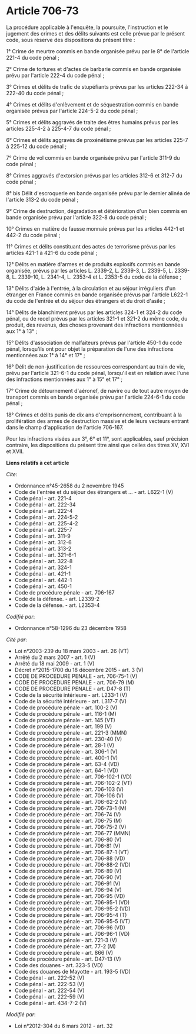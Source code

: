 # Article 706-73

La procédure applicable à l'enquête, la poursuite, l'instruction et le jugement des crimes et des délits suivants est celle
prévue par le présent code, sous réserve des dispositions du présent titre : 

1° Crime de meurtre commis en bande organisée prévu par le 8° de l'article 221-4 du code pénal ; 

2° Crime de tortures et d'actes de barbarie commis en bande organisée prévu par l'article 222-4 du code pénal ; 

3° Crimes et délits de trafic de stupéfiants prévus par les articles 222-34 à 222-40 du code pénal ; 

4° Crimes et délits d'enlèvement et de séquestration commis en bande organisée prévus par l'article 224-5-2 du code pénal ; 

5° Crimes et délits aggravés de traite des êtres humains prévus par les articles 225-4-2 à 225-4-7 du code pénal ; 

6° Crimes et délits aggravés de proxénétisme prévus par les articles 225-7 à 225-12 du code pénal ; 

7° Crime de vol commis en bande organisée prévu par l'article 311-9 du code pénal ; 

8° Crimes aggravés d'extorsion prévus par les articles 312-6 et 312-7 du code pénal ; 

8° bis Délit d'escroquerie en bande organisée prévu par le dernier alinéa de l'article 313-2 du code pénal ; 

9° Crime de destruction, dégradation et détérioration d'un bien commis en bande organisée prévu par l'article 322-8 du code
pénal ; 

10° Crimes en matière de fausse monnaie prévus par les articles 442-1 et 442-2 du code pénal ; 

11° Crimes et délits constituant des actes de terrorisme prévus par les articles 421-1 à 421-6 du code pénal ; 

12° Délits en matière d'armes et de produits explosifs commis en bande organisée, prévus par les articles L. 2339-2, L.
2339-3, L. 2339-5, L. 2339-8, L. 2339-10, L. 2341-4, L. 2353-4 et L. 2353-5 du code de la défense ; 

13° Délits d'aide à l'entrée, à la circulation et au séjour irréguliers d'un étranger en France commis en bande organisée
prévus par l'article L622-1 du code de l'entrée et du séjour des étrangers et du droit d'asile ; 

14° Délits de blanchiment prévus par les articles 324-1 et 324-2 du code pénal, ou de recel prévus par les articles 321-1 et
321-2 du même code, du produit, des revenus, des choses provenant des infractions mentionnées aux 1° à 13° ; 

15° Délits d'association de malfaiteurs prévus par l'article 450-1 du code pénal, lorsqu'ils ont pour objet la préparation de
l'une des infractions mentionnées aux 1° à 14° et 17° ; 

16° Délit de non-justification de ressources correspondant au train de vie, prévu par l'article 321-6-1 du code pénal,
lorsqu'il est en relation avec l'une des infractions mentionnées aux 1° à 15° et 17° ; 

17° Crime de détournement d'aéronef, de navire ou de tout autre moyen de transport commis en bande organisée prévu par
l'article 224-6-1 du code pénal ; 

18° Crimes et délits punis de dix ans d'emprisonnement, contribuant à la prolifération des armes de destruction massive et de
leurs vecteurs entrant dans le champ d'application de l'article 706-167. 

Pour les infractions visées aux 3°, 6° et 11°, sont applicables, sauf précision contraire, les dispositions du présent titre
ainsi que celles des titres XV, XVI et XVII.

**Liens relatifs à cet article**

_Cite_:

  - Ordonnance n°45-2658 du 2 novembre 1945
  - Code de l'entrée et du séjour des étrangers et ... - art. L622-1 (V)
  - Code pénal - art. 221-4
  - Code pénal - art. 222-34
  - Code pénal - art. 222-4
  - Code pénal - art. 224-5-2
  - Code pénal - art. 225-4-2
  - Code pénal - art. 225-7
  - Code pénal - art. 311-9
  - Code pénal - art. 312-6
  - Code pénal - art. 313-2
  - Code pénal - art. 321-6-1
  - Code pénal - art. 322-8
  - Code pénal - art. 324-1
  - Code pénal - art. 421-1
  - Code pénal - art. 442-1
  - Code pénal - art. 450-1
  - Code de procédure pénale - art. 706-167
  - Code de la défense. - art. L2339-2
  - Code de la défense. - art. L2353-4

_Codifié par_:

  - Ordonnance n°58-1296 du 23 décembre 1958

_Cité par_:

  - Loi n°2003-239 du 18 mars 2003 - art. 26 (VT)
  - Arrêté du 2 mars 2007 - art. 1 (V)
  - Arrêté du 18 mai 2009 - art. 1 (V)
  - Décret n°2015-1700 du 18 décembre 2015 - art. 3 (V)
  - CODE DE PROCEDURE PENALE - art. 706-75-1 (V)
  - CODE DE PROCEDURE PENALE - art. 706-79 (M)
  - CODE DE PROCEDURE PENALE - art. D47-8 (T)
  - Code de la sécurité intérieure - art. L233-1 (V)
  - Code de la sécurité intérieure - art. L317-7 (V)
  - Code de procédure pénale - art. 100-2 (V)
  - Code de procédure pénale - art. 116-1 (M)
  - Code de procédure pénale - art. 145 (VT)
  - Code de procédure pénale - art. 199 (V)
  - Code de procédure pénale - art. 221-3 (MMN)
  - Code de procédure pénale - art. 230-40 (V)
  - Code de procédure pénale - art. 28-1 (V)
  - Code de procédure pénale - art. 306-1 (V)
  - Code de procédure pénale - art. 400-1 (V)
  - Code de procédure pénale - art. 63-4 (VD)
  - Code de procédure pénale - art. 64-1 (VD)
  - Code de procédure pénale - art. 706-102-1 (VD)
  - Code de procédure pénale - art. 706-102-2 (VT)
  - Code de procédure pénale - art. 706-103 (V)
  - Code de procédure pénale - art. 706-106 (V)
  - Code de procédure pénale - art. 706-62-2 (V)
  - Code de procédure pénale - art. 706-73-1 (M)
  - Code de procédure pénale - art. 706-74 (V)
  - Code de procédure pénale - art. 706-75 (M)
  - Code de procédure pénale - art. 706-75-2 (V)
  - Code de procédure pénale - art. 706-77 (MMN)
  - Code de procédure pénale - art. 706-80 (V)
  - Code de procédure pénale - art. 706-81 (V)
  - Code de procédure pénale - art. 706-87-1 (VT)
  - Code de procédure pénale - art. 706-88 (VD)
  - Code de procédure pénale - art. 706-88-2 (VD)
  - Code de procédure pénale - art. 706-89 (V)
  - Code de procédure pénale - art. 706-90 (V)
  - Code de procédure pénale - art. 706-91 (V)
  - Code de procédure pénale - art. 706-94 (V)
  - Code de procédure pénale - art. 706-95 (VD)
  - Code de procédure pénale - art. 706-95-1 (VD)
  - Code de procédure pénale - art. 706-95-2 (VD)
  - Code de procédure pénale - art. 706-95-4 (T)
  - Code de procédure pénale - art. 706-95-5 (VT)
  - Code de procédure pénale - art. 706-96 (VD)
  - Code de procédure pénale - art. 706-96-1 (VD)
  - Code de procédure pénale - art. 721-3 (V)
  - Code de procédure pénale - art. 77-2 (M)
  - Code de procédure pénale - art. 866 (V)
  - Code de procédure pénale - art. D47-13 (V)
  - Code des douanes - art. 323-5 (VD)
  - Code des douanes de Mayotte - art. 193-5 (VD)
  - Code pénal - art. 222-52 (V)
  - Code pénal - art. 222-53 (V)
  - Code pénal - art. 222-54 (V)
  - Code pénal - art. 222-59 (V)
  - Code pénal - art. 434-7-2 (V)

_Modifié par_:

  - Loi n°2012-304 du 6 mars 2012 - art. 32
